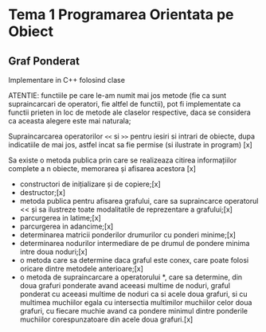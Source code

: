 # Tema 1 Programarea Orientata pe Obiect

## Graf Ponderat

Implementare in C++ folosind clase

ATENTIE: functiile pe care le-am numit mai jos metode (fie ca sunt
supraincarcari de operatori, fie altfel de functii), pot fi implementate ca functii
prieten in loc de metode ale claselor respective, daca se considera ca aceasta alegere
este mai naturala;

Supraincarcarea operatorilor `<<` si `>>` pentru iesiri si intrari de obiecte,
dupa indicatiile de mai jos, astfel incat sa fie permise (si ilustrate in program) [x]

Sa existe o metoda publica prin care se realizeaza citirea informațiilor
complete a n obiecte, memorarea și afisarea acestora [x]

- constructori de inițializare și de copiere;[x]
- destructor;[x]
- metoda publica pentru afisarea grafului, care sa supraincarce operatorul << și
sa ilustreze toate modalitatile de reprezentare a grafului;[x]
- parcurgerea in latime;[x]
- parcurgerea in adancime;[x]
- determinarea matricii ponderilor drumurilor cu ponderi minime;[x]
- determinarea nodurilor intermediare de pe drumul de pondere minima intre
doua noduri;[x]
- o metoda care sa determine daca graful este conex, care poate folosi oricare
dintre metodele anterioare;[x]
- o metoda de supraincarcare a operatorului *, care sa determine, din doua
grafuri ponderate avand aceeasi multime de noduri, graful ponderat cu aceeasi
multime de noduri ca si acele doua grafuri, si cu multimea muchiilor egala cu
intersectia multimilor muchiilor celor doua grafuri, cu fiecare muchie avand ca pondere
minimul dintre ponderile muchiilor corespunzatoare din acele doua grafuri.[x]
